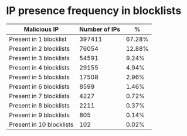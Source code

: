 # IP presence frequency in blocklists
| Malicious IP | Number of IPs | % |
|----|----|----|
| Present in 1 blocklist | 397411 | 67.28% |
| Present in 2 blocklists | 76054 | 12.88% |
| Present in 3 blocklists | 54591 | 9.24% |
| Present in 4 blocklists | 29155 | 4.94% |
| Present in 5 blocklists | 17508 | 2.96% |
| Present in 6 blocklists | 8599 | 1.46% |
| Present in 7 blocklists | 4227 | 0.72% |
| Present in 8 blocklists | 2211 | 0.37% |
| Present in 9 blocklists | 805 | 0.14% |
| Present in 10 blocklists | 102 | 0.02% |
